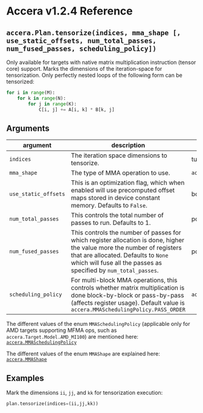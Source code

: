 [//]: # (Project: Accera)
[//]: # (Version: v1.2.4)

# Accera v1.2.4 Reference

## `accera.Plan.tensorize(indices, mma_shape [, use_static_offsets, num_total_passes, num_fused_passes, scheduling_policy])`
Only available for targets with native matrix multiplication instruction (tensor core) support. Marks the dimensions of the iteration-space for tensorization. Only perfectly nested loops of the following form can be tensorized:

```python
for i in range(M):
    for k in range(N):
        for j in range(K):
            C[i, j] += A[i, k] * B[k, j]
```

## Arguments

argument | description | type/default
--- | --- | ---
`indices` | The iteration space dimensions to tensorize. | tuple of `accera.Index`
`mma_shape` | The type of MMA operation to use. | `accera.MMAShape`
`use_static_offsets` | This is an optimization flag, which when enabled will use precomputed offset maps stored in device constant memory. Defaults to `False`. | bool
`num_total_passes` | This controls the total number of passes to run. Defaults to 1. | positive integer
`num_fused_passes` | This controls the number of passes for which register allocation is done, higher the value more the number of registers that are allocated. Defaults to `None` which will fuse all the passes as specified by `num_total_passes`. | positive integer
`scheduling_policy` | For multi-block MMA operations, this controls whether matrix multiplication is done block-by-block or pass-by-pass (affects register usage). Default value is `accera.MMASchedulingPolicy.PASS_ORDER` | `accera.MMASchedulingPolicy`

The different values of the enum `MMASchedulingPolicy` (applicable only for AMD targets supporting MFMA ops, such as `accera.Target.Model.AMD_MI100`) are mentioned here: [`accera.MMASchedulingPolicy`](<enumerations/MMASchedulingPolicy.md>)

The different values of the enum `MMAShape` are explained here: [`accera.MMAShape`](<enumerations/MMAShape.md>)

## Examples

Mark the dimensions `ii`, `jj`, and `kk` for tensorization execution:

```python
plan.tensorize(indices=(ii,jj,kk))
```

<div style="page-break-after: always;"></div>


